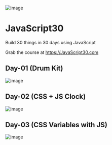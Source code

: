 ![image](https://user-images.githubusercontent.com/49193132/131890345-9e6b406b-6dfb-481a-ab0e-8ef4650becd6.png)
# JavaScript30
Build 30 things in 30 days using JavaScript

Grab the course at https://JavaScript30.com

## Day-01 (Drum Kit)
![image](https://user-images.githubusercontent.com/49193132/132008828-7c2f687a-e03e-428a-a2e6-04bd9ea5fb74.png)


## Day-02 (CSS + JS Clock)
![image](https://user-images.githubusercontent.com/49193132/132088890-34e7dbbe-f0a1-4c22-8148-dfb98400347d.png)

## Day-03 (CSS Variables with JS)
![image](https://user-images.githubusercontent.com/49193132/132137628-1fb95faa-52f5-41ab-85be-84f1734737ab.png)
